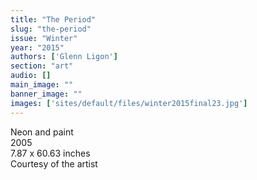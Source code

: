```yaml
---
title: "The Period"
slug: "the-period"
issue: "Winter"
year: "2015"
authors: ['Glenn Ligon']
section: "art"
audio: []
main_image: ""
banner_image: ""
images: ['sites/default/files/winter2015final23.jpg']
---
```

     
Neon and paint  
2005  
7.87 x 60.63 inches   
Courtesy of the artist 

   